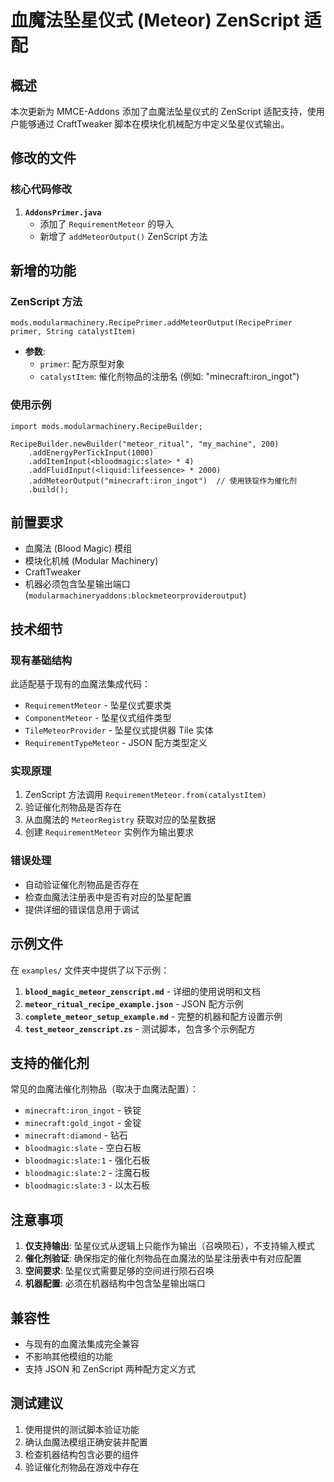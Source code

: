 # 血魔法坠星仪式 (Meteor) ZenScript 适配

## 概述

本次更新为 MMCE-Addons 添加了血魔法坠星仪式的 ZenScript 适配支持，使用户能够通过 CraftTweaker 脚本在模块化机械配方中定义坠星仪式输出。

## 修改的文件

### 核心代码修改

1. **`AddonsPrimer.java`**
   - 添加了 `RequirementMeteor` 的导入
   - 新增了 `addMeteorOutput()` ZenScript 方法

## 新增的功能

### ZenScript 方法

```zenscript
mods.modularmachinery.RecipePrimer.addMeteorOutput(RecipePrimer primer, String catalystItem)
```

- **参数**: 
  - `primer`: 配方原型对象
  - `catalystItem`: 催化剂物品的注册名 (例如: "minecraft:iron_ingot")

### 使用示例

```zenscript
import mods.modularmachinery.RecipeBuilder;

RecipeBuilder.newBuilder("meteor_ritual", "my_machine", 200)
    .addEnergyPerTickInput(1000)
    .addItemInput(<bloodmagic:slate> * 4)
    .addFluidInput(<liquid:lifeessence> * 2000)
    .addMeteorOutput("minecraft:iron_ingot")  // 使用铁锭作为催化剂
    .build();
```

## 前置要求

- 血魔法 (Blood Magic) 模组
- 模块化机械 (Modular Machinery)
- CraftTweaker
- 机器必须包含坠星输出端口 (`modularmachineryaddons:blockmeteorprovideroutput`)

## 技术细节

### 现有基础结构

此适配基于现有的血魔法集成代码：

- `RequirementMeteor` - 坠星仪式要求类
- `ComponentMeteor` - 坠星仪式组件类型
- `TileMeteorProvider` - 坠星仪式提供器 Tile 实体
- `RequirementTypeMeteor` - JSON 配方类型定义

### 实现原理

1. ZenScript 方法调用 `RequirementMeteor.from(catalystItem)`
2. 验证催化剂物品是否存在
3. 从血魔法的 `MeteorRegistry` 获取对应的坠星数据
4. 创建 `RequirementMeteor` 实例作为输出要求

### 错误处理

- 自动验证催化剂物品是否存在
- 检查血魔法注册表中是否有对应的坠星配置
- 提供详细的错误信息用于调试

## 示例文件

在 `examples/` 文件夹中提供了以下示例：

1. **`blood_magic_meteor_zenscript.md`** - 详细的使用说明和文档
2. **`meteor_ritual_recipe_example.json`** - JSON 配方示例
3. **`complete_meteor_setup_example.md`** - 完整的机器和配方设置示例
4. **`test_meteor_zenscript.zs`** - 测试脚本，包含多个示例配方

## 支持的催化剂

常见的血魔法催化剂物品（取决于血魔法配置）：

- `minecraft:iron_ingot` - 铁锭
- `minecraft:gold_ingot` - 金锭
- `minecraft:diamond` - 钻石
- `bloodmagic:slate` - 空白石板
- `bloodmagic:slate:1` - 强化石板
- `bloodmagic:slate:2` - 注魔石板
- `bloodmagic:slate:3` - 以太石板

## 注意事项

1. **仅支持输出**: 坠星仪式从逻辑上只能作为输出（召唤陨石），不支持输入模式
2. **催化剂验证**: 确保指定的催化剂物品在血魔法的坠星注册表中有对应配置
3. **空间要求**: 坠星仪式需要足够的空间进行陨石召唤
4. **机器配置**: 必须在机器结构中包含坠星输出端口

## 兼容性

- 与现有的血魔法集成完全兼容
- 不影响其他模组的功能
- 支持 JSON 和 ZenScript 两种配方定义方式

## 测试建议

1. 使用提供的测试脚本验证功能
2. 确认血魔法模组正确安装并配置
3. 检查机器结构包含必要的组件
4. 验证催化剂物品在游戏中存在
